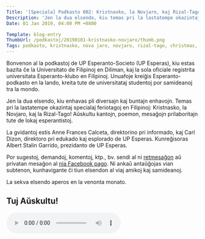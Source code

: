 ```yaml
---
Title: '[Speciala] Podkasto 002: Kristnasko, la Novjaro, kaj Rizal-Tago!'
Description: 'Jen la dua elsendo, kiu temas pri la lastatempe okazintaj specialaj feriotagoj en Filipinoj: Kristnasko, la Novjaro, kaj la Rizal-Tago!'
Date: 01 Jan 2019, 04:00 PM +0800

Template: blog-entry
ThumbUrl: /podkastoj/20190101-kristnasko-novjaro/thumb.png
Tags: podkasto, kristnasko, nova jaro, novjaro, rizal-tago, christmas, new year, rizal day, podcast
---
```


Bonvenon al la podkastoj de UP Esperanto-Societo (UP Esperas), kiu estas bazita ĉe la Universitato de Filipinoj en Diliman, kaj la sola oficiale registrita universitata Esperanto-klubo en Filipinoj. Unuafoje kreiĝis Esperanto-podkasto en la lando, kreita tute de universitataj studentoj por samideanoj tra la mondo.

Jen la dua elsendo, kiu enhavas pli diversajn kaj buntajn enhavojn. Temas pri la lastatempe okazintaj specialaj feriotagoj en Filipinoj: Kristnasko, la Novjaro, kaj la Rizal-Tago! Aŭskultu kantojn, poemon, mesaĝojn prilaboritajn tute de lokaj esperantistoj.

La gvidantoj estis Anne Frances Calceta, direktorino pri informado, kaj Carl Dizon, direktoro pri edukado kaj esplorado de UP Esperas. Kunreĝisoras Albert Stalin Garrido, prezidanto de UP Esperas.

Por sugestoj, demandoj, komentoj, ktp., bv. sendi al ni [retmesaĝon](up.esperas@gmail.com) aŭ privatan mesaĝon al [nia Facebook pago](facebook.com/UPEsperas). Ni ankaŭ antaŭĝojas vian subtenon, kunhavigante ĉi tiun elsendon al viaj amikoj kaj samideanoj.

La sekva elsendo aperos en la venonta monato.

## Tuj Aŭskultu!

<audio controls>
    <source src="//elsendoj/specialaj/002_kristnasko-novjaro-2018.mp3" type="audio/mpeg">

    Your browser does not support the audio element.<br>
    Via retumilo ne povas ludi "audio".
</audio>
